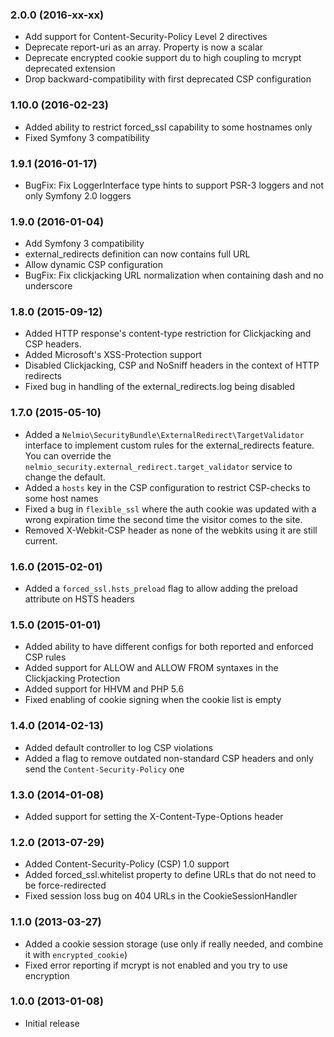 ### 2.0.0 (2016-xx-xx)
  * Add support for Content-Security-Policy Level 2 directives
  * Deprecate report-uri as an array. Property is now a scalar
  * Deprecate encrypted cookie support du to high coupling to mcrypt deprecated extension
  * Drop backward-compatibility with first deprecated CSP configuration

### 1.10.0 (2016-02-23)

  * Added ability to restrict forced_ssl capability to some hostnames only
  * Fixed Symfony 3 compatibility

### 1.9.1 (2016-01-17)

  * BugFix: Fix LoggerInterface type hints to support PSR-3 loggers and not only Symfony 2.0 loggers

### 1.9.0 (2016-01-04)

  * Add Symfony 3 compatibility
  * external_redirects definition can now contains full URL
  * Allow dynamic CSP configuration
  * BugFix: Fix clickjacking URL normalization when containing dash and no underscore

### 1.8.0 (2015-09-12)

  * Added HTTP response's content-type restriction for Clickjacking and CSP headers.
  * Added Microsoft's XSS-Protection support
  * Disabled Clickjacking, CSP and NoSniff headers in the context of HTTP redirects
  * Fixed bug in handling of the external_redirects.log being disabled

### 1.7.0 (2015-05-10)

  * Added a `Nelmio\SecurityBundle\ExternalRedirect\TargetValidator` interface to implement custom rules for the external_redirects feature. You can override the `nelmio_security.external_redirect.target_validator` service to change the default.
  * Added a `hosts` key in the CSP configuration to restrict CSP-checks to some host names
  * Fixed a bug in `flexible_ssl` where the auth cookie was updated with a wrong expiration time the second time the visitor comes to the site.
  * Removed X-Webkit-CSP header as none of the webkits using it are still current.

### 1.6.0 (2015-02-01)

  * Added a `forced_ssl.hsts_preload` flag to allow adding the preload attribute on HSTS headers

### 1.5.0 (2015-01-01)

  * Added ability to have different configs for both reported and enforced CSP rules
  * Added support for ALLOW and ALLOW FROM syntaxes in the Clickjacking Protection
  * Added support for HHVM and PHP 5.6
  * Fixed enabling of cookie signing when the cookie list is empty

### 1.4.0 (2014-02-13)

  * Added default controller to log CSP violations
  * Added a flag to remove outdated non-standard CSP headers and only send the `Content-Security-Policy` one

### 1.3.0 (2014-01-08)

  * Added support for setting the X-Content-Type-Options header

### 1.2.0 (2013-07-29)

  * Added Content-Security-Policy (CSP) 1.0 support
  * Added forced_ssl.whitelist property to define URLs that do not need to be force-redirected
  * Fixed session loss bug on 404 URLs in the CookieSessionHandler

### 1.1.0 (2013-03-27)

  * Added a cookie session storage (use only if really needed, and combine it with `encrypted_cookie`)
  * Fixed error reporting if mcrypt is not enabled and you try to use encryption

### 1.0.0 (2013-01-08)

  * Initial release
